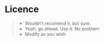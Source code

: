 # Licence
> * Wouldn't recomend it, but sure.
> * Yeah, go ahead. Use it. No problem
> * Modify as you wish